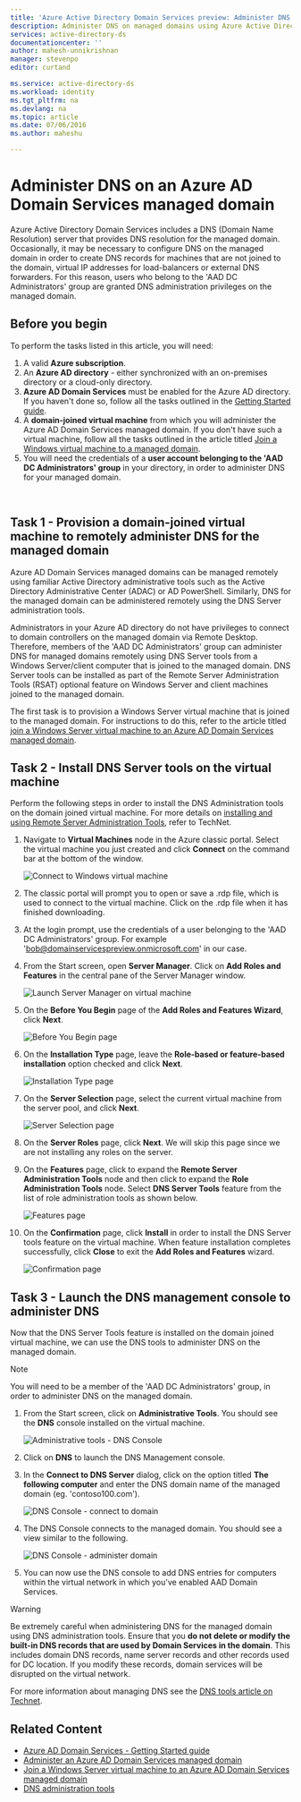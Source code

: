 ```yaml
---
title: 'Azure Active Directory Domain Services preview: Administer DNS on managed domains | Microsoft Azure'
description: Administer DNS on managed domains using Azure Active Directory Domain Services
services: active-directory-ds
documentationcenter: ''
author: mahesh-unnikrishnan
manager: stevenpo
editor: curtand

ms.service: active-directory-ds
ms.workload: identity
ms.tgt_pltfrm: na
ms.devlang: na
ms.topic: article
ms.date: 07/06/2016
ms.author: maheshu

---
```

# Administer DNS on an Azure AD Domain Services managed domain
Azure Active Directory Domain Services includes a DNS (Domain Name Resolution) server that provides DNS resolution for the managed domain. Occasionally, it may be necessary to configure DNS on the managed domain in order to create DNS records for machines that are not joined to the domain, virtual IP addresses for load-balancers or external DNS forwarders. For this reason, users who belong to the 'AAD DC Administrators' group are granted DNS administration privileges on the managed domain.

## Before you begin
To perform the tasks listed in this article, you will need:

1. A valid **Azure subscription**.
2. An **Azure AD directory** - either synchronized with an on-premises directory or a cloud-only directory.
3. **Azure AD Domain Services** must be enabled for the Azure AD directory. If you haven't done so, follow all the tasks outlined in the [Getting Started guide](active-directory-ds-getting-started.md).
4. A **domain-joined virtual machine** from which you will administer the Azure AD Domain Services managed domain. If you don't have such a virtual machine, follow all the tasks outlined in the article titled [Join a Windows virtual machine to a managed domain](active-directory-ds-admin-guide-join-windows-vm.md).
5. You will need the credentials of a **user account belonging to the 'AAD DC Administrators' group** in your directory, in order to administer DNS for your managed domain.

<br>

## Task 1 - Provision a domain-joined virtual machine to remotely administer DNS for the managed domain
Azure AD Domain Services managed domains can be managed remotely using familiar Active Directory administrative tools such as the Active Directory Administrative Center (ADAC) or AD PowerShell. Similarly, DNS for the managed domain can be administered remotely using the DNS Server administration tools.

Administrators in your Azure AD directory do not have privileges to connect to domain controllers on the managed domain via Remote Desktop. Therefore, members of the 'AAD DC Administrators' group can administer DNS for managed domains remotely using DNS Server tools from a Windows Server/client computer that is joined to the managed domain. DNS Server tools can be installed as part of the Remote Server Administration Tools (RSAT) optional feature on Windows Server and client machines joined to the managed domain.

The first task is to provision a Windows Server virtual machine that is joined to the managed domain. For instructions to do this, refer to the article titled [join a Windows Server virtual machine to an Azure AD Domain Services managed domain](active-directory-ds-admin-guide-join-windows-vm.md).

## Task 2 - Install DNS Server tools on the virtual machine
Perform the following steps in order to install the DNS Administration tools on the domain joined virtual machine. For more details on [installing and using Remote Server Administration Tools](https://technet.microsoft.com/library/hh831501.aspx), refer to TechNet.

1. Navigate to **Virtual Machines** node in the Azure classic portal. Select the virtual machine you just created and click **Connect** on the command bar at the bottom of the window.
   
    ![Connect to Windows virtual machine](./media/active-directory-domain-services-admin-guide/connect-windows-vm.png)
2. The classic portal will prompt you to open or save a .rdp file, which is used to connect to the virtual machine. Click on the .rdp file when it has finished downloading.
3. At the login prompt, use the credentials of a user belonging to the 'AAD DC Administrators' group. For example 'bob@domainservicespreview.onmicrosoft.com' in our case.
4. From the Start screen, open **Server Manager**. Click on **Add Roles and Features** in the central pane of the Server Manager window.
   
    ![Launch Server Manager on virtual machine](./media/active-directory-domain-services-admin-guide/install-rsat-server-manager.png)
5. On the **Before You Begin** page of the **Add Roles and Features Wizard**, click **Next**.
   
    ![Before You Begin page](./media/active-directory-domain-services-admin-guide/install-rsat-server-manager-add-roles-begin.png)
6. On the **Installation Type** page, leave the **Role-based or feature-based installation** option checked and click **Next**.
   
    ![Installation Type page](./media/active-directory-domain-services-admin-guide/install-rsat-server-manager-add-roles-type.png)
7. On the **Server Selection** page, select the current virtual machine from the server pool, and click **Next**.
   
    ![Server Selection page](./media/active-directory-domain-services-admin-guide/install-rsat-server-manager-add-roles-server.png)
8. On the **Server Roles** page, click **Next**. We will skip this page since we are not installing any roles on the server.
9. On the **Features** page, click to expand the **Remote Server Administration Tools** node and then click to expand the **Role Administration Tools** node. Select **DNS Server Tools** feature from the list of role administration tools as shown below.
   
    ![Features page](./media/active-directory-domain-services-admin-guide/install-rsat-server-manager-add-roles-dns-tools.png)
10. On the **Confirmation** page, click **Install** in order to install the DNS Server tools feature on the virtual machine. When feature installation completes successfully, click **Close** to exit the **Add Roles and Features** wizard.
    
    ![Confirmation page](./media/active-directory-domain-services-admin-guide/install-rsat-server-manager-add-roles-dns-confirmation.png)

## Task 3 - Launch the DNS management console to administer DNS
Now that the DNS Server Tools feature is installed on the domain joined virtual machine, we can use the DNS tools to administer DNS on the managed domain.

> [!NOTE]
> You will need to be a member of the 'AAD DC Administrators' group, in order to administer DNS on the managed domain.
> 
> 

1. From the Start screen, click on **Administrative Tools**. You should see the **DNS** console installed on the virtual machine.
   
    ![Administrative tools - DNS Console](./media/active-directory-domain-services-admin-guide/install-rsat-dns-tools-installed.png)
2. Click on **DNS** to launch the DNS Management console.
3. In the **Connect to DNS Server** dialog, click on the option titled **The following computer** and enter the DNS domain name of the managed domain (eg. 'contoso100.com').
   
    ![DNS Console - connect to domain](./media/active-directory-domain-services-admin-guide/dns-console-connect-to-domain.png)
4. The DNS Console connects to the managed domain. You should see a view similar to the following.
   
    ![DNS Console - administer domain](./media/active-directory-domain-services-admin-guide/dns-console-managed-domain.png)
5. You can now use the DNS console to add DNS entries for computers within the virtual network in which you've enabled AAD Domain Services.

> [!WARNING]
> Be extremely careful when administering DNS for the managed domain using DNS administration tools. Ensure that you **do not delete or modify the built-in DNS records that are used by Domain Services in the domain**. This includes domain DNS records, name server records and other records used for DC location. If you modify these records, domain services will be disrupted on the virtual network.
> 
> 

For more information about managing DNS see the [DNS tools article on Technet](https://technet.microsoft.com/library/cc753579.aspx).

## Related Content
* [Azure AD Domain Services - Getting Started guide](active-directory-ds-getting-started.md)
* [Administer an Azure AD Domain Services managed domain](active-directory-ds-admin-guide-administer-domain.md)
* [Join a Windows Server virtual machine to an Azure AD Domain Services managed domain](active-directory-ds-admin-guide-join-windows-vm.md)
* [DNS administration tools](https://technet.microsoft.com/library/cc753579.aspx)

